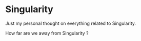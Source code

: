 # Singularity
Just my personal thought on everything related to Singularity.

How far are we away from Singularity ?
